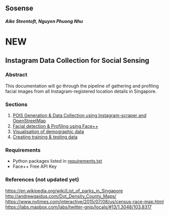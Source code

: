## Sosense

##### Aike Steentoft, Nguyen Phuong Nhu

# NEW

## Instagram Data Collection for Social Sensing

### Abstract
This documentation will go through the pipeline of gathering and profiling facial images from all Instagram-registered location details in Singapore.

### Sections

1. [POIS Generation & Data Collection using Instagram-scraper and OpenStreetMap](POIS_generation_&_Data_collection.md)
2. [Facial detection & Profiling using Face++](Facial_detection_Face++.md)
3. [Visualisation of demographic data](Visualisation.md)
4. [Creating training & testing data](Create_training_testing_data.md)

### Requirements
* Python packages listed in [requirements.txt](requirements.txt)
* Face++ Free API Key

### References (not updated yet)
https://en.wikipedia.org/wiki/List_of_parks_in_Singapore
http://andrewgaidus.com/Dot_Density_County_Maps/
https://www.nytimes.com/interactive/2015/07/08/us/census-race-map.html
https://labs.mapbox.com/labs/twitter-gnip/locals/#13/1.3048/103.8317


